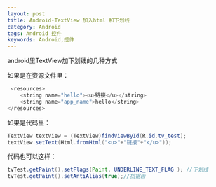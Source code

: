 ```yaml
---
layout: post
title: Android-TextView 加入html 和下划线
category: Android
tags: Android 控件
keywords: Android,控件
---
```


android里TextView加下划线的几种方式

如果是在资源文件里：
``` java
 <resources>
    <string name="hello"><u>链接</u></string>
    <string name="app_name">hello</string>
</resources>
```

如果是代码里：
``` java
TextView textView = (TextView)findViewById(R.id.tv_test); 
textView.setText(Html.fromHtml("<u>"+"链接"+"</u>"));
```

代码也可以这样：
``` java
tvTest.getPaint().setFlags(Paint. UNDERLINE_TEXT_FLAG ); //下划线
tvTest.getPaint().setAntiAlias(true);//抗锯齿
```
